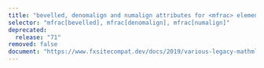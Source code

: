```yaml
---
title: "bevelled, denomalign and numalign attributes for <mfrac> element"
selector: "mfrac[bevelled], mfrac[denomalign], mfrac[numalign]"
deprecated:
  release: "71"
removed: false
document: "https://www.fxsitecompat.dev/docs/2019/various-legacy-mathml-features-have-been-deprecated/"
---
```

